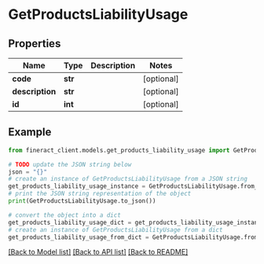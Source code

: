 # GetProductsLiabilityUsage


## Properties

Name | Type | Description | Notes
------------ | ------------- | ------------- | -------------
**code** | **str** |  | [optional] 
**description** | **str** |  | [optional] 
**id** | **int** |  | [optional] 

## Example

```python
from fineract_client.models.get_products_liability_usage import GetProductsLiabilityUsage

# TODO update the JSON string below
json = "{}"
# create an instance of GetProductsLiabilityUsage from a JSON string
get_products_liability_usage_instance = GetProductsLiabilityUsage.from_json(json)
# print the JSON string representation of the object
print(GetProductsLiabilityUsage.to_json())

# convert the object into a dict
get_products_liability_usage_dict = get_products_liability_usage_instance.to_dict()
# create an instance of GetProductsLiabilityUsage from a dict
get_products_liability_usage_from_dict = GetProductsLiabilityUsage.from_dict(get_products_liability_usage_dict)
```
[[Back to Model list]](../README.md#documentation-for-models) [[Back to API list]](../README.md#documentation-for-api-endpoints) [[Back to README]](../README.md)


